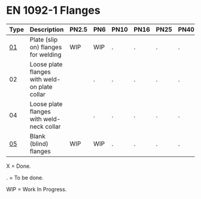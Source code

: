 # EN 1092-1 Flanges

| Type               | Description                                   | PN2.5 | PN6 | PN10 | PN16 | PN25 | PN40 | PN63 | PN100 | PN160 | PN250 | PN320 | PN400 |
|--------------------|-----------------------------------------------|-------|-----|------|------|------|------|------|-------|-------|-------|-------|-------|
| [01](01/README.md) | Plate (slip on) flanges for welding           | WIP   | WIP | .    | .    | .    | .    | .    | .     |       |       |       |       |
| 02                 | Loose plate flanges with weld-on plate collar |       | .   | .    | .    | .    | .    |      |       |       |       |       |       |
| 04                 | Loose plate flanges with weld-neck collar     |       | .   | .    | .    | .    | .    |      |       |       |       |       |       |
| [05](05/README.md) | Blank (blind) flanges                         | WIP   | WIP | .    | .    | .    | .    | .    | .     |       |       |       |       |

X = Done.

. = To be done.

WIP = Work In Progress.
